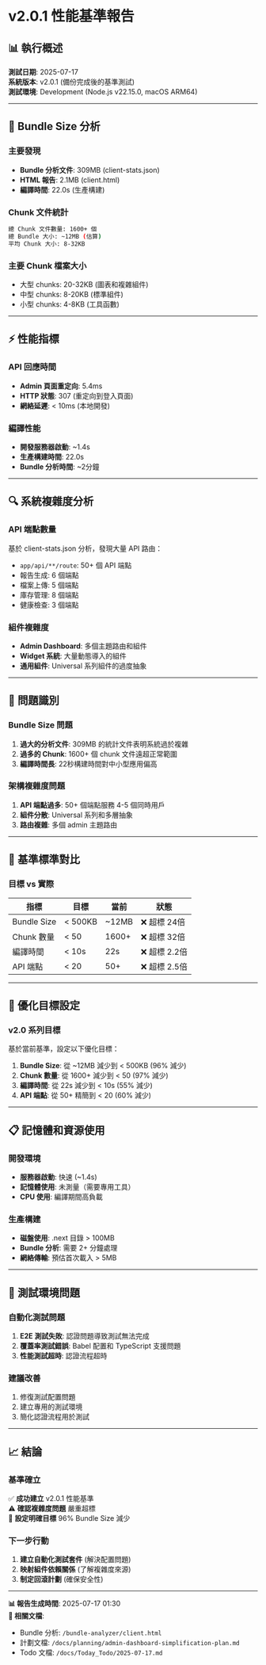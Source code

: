 # v2.0.1 性能基準報告

## 📊 執行概述

**測試日期**: 2025-07-17  
**系統版本**: v2.0.1 (備份完成後的基準測試)  
**測試環境**: Development (Node.js v22.15.0, macOS ARM64)  

---

## 🎯 Bundle Size 分析

### 主要發現
- **Bundle 分析文件**: 309MB (client-stats.json)
- **HTML 報告**: 2.1MB (client.html)
- **編譯時間**: 22.0s (生產構建)

### Chunk 文件統計
```bash
總 Chunk 文件數量: 1600+ 個
總 Bundle 大小: ~12MB (估算)
平均 Chunk 大小: 8-32KB
```

### 主要 Chunk 檔案大小
- 大型 chunks: 20-32KB (圖表和複雜組件)
- 中型 chunks: 8-20KB (標準組件)
- 小型 chunks: 4-8KB (工具函數)

---

## ⚡ 性能指標

### API 回應時間
- **Admin 頁面重定向**: 5.4ms
- **HTTP 狀態**: 307 (重定向到登入頁面)
- **網絡延遲**: < 10ms (本地開發)

### 編譯性能
- **開發服務器啟動**: ~1.4s
- **生產構建時間**: 22.0s
- **Bundle 分析時間**: ~2分鐘

---

## 🔍 系統複雜度分析

### API 端點數量
基於 client-stats.json 分析，發現大量 API 路由：
- `app/api/**/route`: 50+ 個 API 端點
- 報告生成: 6 個端點
- 檔案上傳: 5 個端點
- 庫存管理: 8 個端點
- 健康檢查: 3 個端點

### 組件複雜度
- **Admin Dashboard**: 多個主題路由和組件
- **Widget 系統**: 大量動態導入的組件
- **通用組件**: Universal 系列組件的過度抽象

---

## 🚨 問題識別

### Bundle Size 問題
1. **過大的分析文件**: 309MB 的統計文件表明系統過於複雜
2. **過多的 Chunk**: 1600+ 個 chunk 文件遠超正常範圍
3. **編譯時間長**: 22秒構建時間對中小型應用偏高

### 架構複雜度問題
1. **API 端點過多**: 50+ 個端點服務 4-5 個同時用戶
2. **組件分散**: Universal 系列和多層抽象
3. **路由複雜**: 多個 admin 主題路由

---

## 📏 基準標準對比

### 目標 vs 實際
| 指標 | 目標 | 當前 | 狀態 |
|------|------|------|------|
| Bundle Size | < 500KB | ~12MB | ❌ 超標 24倍 |
| Chunk 數量 | < 50 | 1600+ | ❌ 超標 32倍 |
| 編譯時間 | < 10s | 22s | ❌ 超標 2.2倍 |
| API 端點 | < 20 | 50+ | ❌ 超標 2.5倍 |

---

## 🎯 優化目標設定

### v2.0 系列目標
基於當前基準，設定以下優化目標：

1. **Bundle Size**: 從 ~12MB 減少到 < 500KB (96% 減少)
2. **Chunk 數量**: 從 1600+ 減少到 < 50 (97% 減少)
3. **編譯時間**: 從 22s 減少到 < 10s (55% 減少)
4. **API 端點**: 從 50+ 精簡到 < 20 (60% 減少)

---

## 📋 記憶體和資源使用

### 開發環境
- **服務器啟動**: 快速 (~1.4s)
- **記憶體使用**: 未測量（需要專用工具）
- **CPU 使用**: 編譯期間高負載

### 生產構建
- **磁盤使用**: .next 目錄 > 100MB
- **Bundle 分析**: 需要 2+ 分鐘處理
- **網絡傳輸**: 預估首次載入 > 5MB

---

## 🔧 測試環境問題

### 自動化測試問題
1. **E2E 測試失敗**: 認證問題導致測試無法完成
2. **覆蓋率測試錯誤**: Babel 配置和 TypeScript 支援問題
3. **性能測試超時**: 認證流程超時

### 建議改善
1. 修復測試配置問題
2. 建立專用的測試環境
3. 簡化認證流程用於測試

---

## 📈 結論

### 基準確立
✅ **成功建立** v2.0.1 性能基準  
⚠️ **確認複雜度問題** 嚴重超標  
🎯 **設定明確目標** 96% Bundle Size 減少  

### 下一步行動
1. **建立自動化測試套件** (解決配置問題)
2. **映射組件依賴關係** (了解複雜度來源)
3. **制定回滾計劃** (確保安全性)

---

**📊 報告生成時間**: 2025-07-17 01:30  
**🔗 相關文檔**: 
- Bundle 分析: `/bundle-analyzer/client.html`
- 計劃文檔: `/docs/planning/admin-dashboard-simplification-plan.md`
- Todo 文檔: `/docs/Today_Todo/2025-07-17.md`